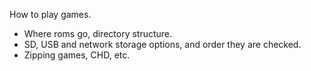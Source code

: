 How to play games.
* Where roms go, directory structure.
* SD, USB and network storage options, and order they are checked.
* Zipping games, CHD, etc.

